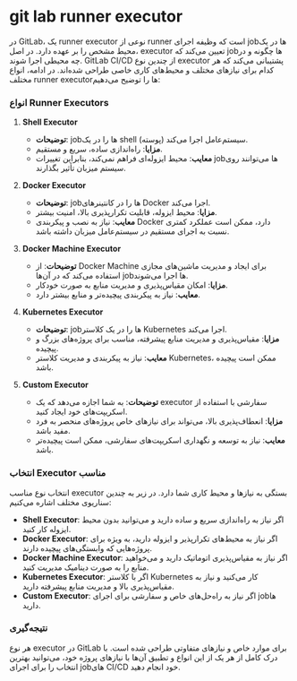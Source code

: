# git lab runner executor

در GitLab، یک runner executor نوعی از runner است که وظیفه اجرای jobها در یک محیط مشخص را بر عهده دارد. در اصل، executor تعیین می‌کند که jobها چگونه و در چه محیطی اجرا شوند. GitLab CI/CD از چندین نوع executor پشتیبانی می‌کند که هر کدام برای نیازهای مختلف و محیط‌های کاری خاصی طراحی شده‌اند. در ادامه، انواع مختلف runner executorها را توضیح می‌دهیم:

### انواع Runner Executors

1. **Shell Executor**
   - **توضیحات**: jobها را در یک shell (پوسته) سیستم‌عامل اجرا می‌کند.
   - **مزایا**: راه‌اندازی ساده، سریع و مستقیم.
   - **معایب**: محیط ایزوله‌ای فراهم نمی‌کند، بنابراین تغییرات jobها می‌توانند روی سیستم میزبان تأثیر بگذارند.

2. **Docker Executor**
   - **توضیحات**: jobها را در کانتینرهای Docker اجرا می‌کند.
   - **مزایا**: محیط ایزوله، قابلیت تکرارپذیری بالا، امنیت بیشتر.
   - **معایب**: نیاز به نصب و پیکربندی Docker دارد، ممکن است عملکرد کمتری نسبت به اجرای مستقیم در سیستم‌عامل میزبان داشته باشد.

3. **Docker Machine Executor**
   - **توضیحات**: از Docker Machine برای ایجاد و مدیریت ماشین‌های مجازی استفاده می‌کند که در آن‌ها jobها اجرا می‌شوند.
   - **مزایا**: امکان مقیاس‌پذیری و مدیریت منابع به صورت خودکار.
   - **معایب**: نیاز به پیکربندی پیچیده‌تر و منابع بیشتر دارد.

4. **Kubernetes Executor**
   - **توضیحات**: jobها را در یک کلاستر Kubernetes اجرا می‌کند.
   - **مزایا**: مقیاس‌پذیری و مدیریت منابع پیشرفته، مناسب برای پروژه‌های بزرگ و پیچیده.
   - **معایب**: نیاز به پیکربندی و مدیریت کلاستر Kubernetes، ممکن است پیچیده باشد.

5. **Custom Executor**
   - **توضیحات**: به شما اجازه می‌دهد که یک executor سفارشی با استفاده از اسکریپت‌های خود ایجاد کنید.
   - **مزایا**: انعطاف‌پذیری بالا، می‌تواند برای نیازهای خاص پروژه‌های منحصر به فرد مفید باشد.
   - **معایب**: نیاز به توسعه و نگهداری اسکریپت‌های سفارشی، ممکن است پیچیده‌تر باشد.

### انتخاب Executor مناسب

انتخاب نوع مناسب executor بستگی به نیازها و محیط کاری شما دارد. در زیر به چندین سناریوی مختلف اشاره می‌کنیم:

- **Shell Executor**: اگر نیاز به راه‌اندازی سریع و ساده دارید و می‌توانید بدون محیط ایزوله کار کنید.
- **Docker Executor**: اگر نیاز به محیط‌های تکرارپذیر و ایزوله دارید، به ویژه برای پروژه‌هایی که وابستگی‌های پیچیده دارند.
- **Docker Machine Executor**: اگر نیاز به مقیاس‌پذیری اتوماتیک دارید و می‌خواهید منابع را به صورت دینامیک مدیریت کنید.
- **Kubernetes Executor**: اگر با کلاستر Kubernetes کار می‌کنید و نیاز به مقیاس‌پذیری بالا و مدیریت منابع پیشرفته دارید.
- **Custom Executor**: اگر نیاز به راه‌حل‌های خاص و سفارشی برای اجرای jobها دارید.

### نتیجه‌گیری

هر نوع executor در GitLab برای موارد خاص و نیازهای متفاوتی طراحی شده است. با درک کامل از هر یک از این انواع و تطبیق آن‌ها با نیازهای پروژه خود، می‌توانید بهترین انتخاب را برای اجرای jobهای CI/CD خود انجام دهید.

